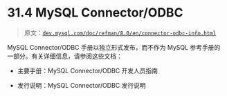 # 31.4 MySQL Connector/ODBC

> 原文：[`dev.mysql.com/doc/refman/8.0/en/connector-odbc-info.html`](https://dev.mysql.com/doc/refman/8.0/en/connector-odbc-info.html)

MySQL Connector/ODBC 手册以独立形式发布，而不作为 MySQL 参考手册的一部分。有关详细信息，请参阅这些文档：

+   主要手册：MySQL Connector/ODBC 开发人员指南

+   发行说明：MySQL Connector/ODBC 发行说明
